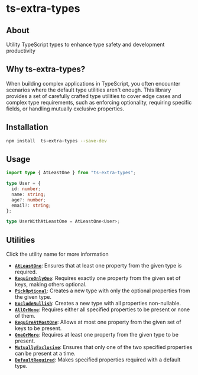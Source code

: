 # ts-extra-types

## About

Utility TypeScript types to enhance type safety and development productivity

## Why ts-extra-types?
When building complex applications in TypeScript, you often encounter scenarios where the default type utilities aren't enough. This library provides a set of carefully crafted type utilities to cover edge cases and complex type requirements, such as enforcing optionality, requiring specific fields, or handling mutually exclusive properties.

## Installation

```bash
npm install  ts-extra-types --save-dev
```

## Usage

```typescript
import type { AtLeastOne } from "ts-extra-types";

type User = {
  id: number;
  name: string;
  age?: number;
  email?: string;
};

type UserWithAtLeastOne = AtLeastOne<User>;
```

## Utilities
Click the utility name for more information

- **[`AtLeastOne`](https://github.com/Lagaress/ts-extra-types/tree/main/src/types/AtLeastOne.ts)**: Ensures that at least one property from the given type is required.
- **[`RequireOnlyOne`](https://github.com/Lagaress/ts-extra-types/tree/main/src/types/RequireOnlyOne.ts)**: Requires exactly one property from the given set of keys, making others optional.
- **[`PickOptional`](https://github.com/Lagaress/ts-extra-types/tree/main/src/types/PickOptional.ts)**: Creates a new type with only the optional properties from the given type.
- **[`ExcludeNullish`](https://github.com/Lagaress/ts-extra-types/tree/main/src/types/ExcludeNullish.ts)**: Creates a new type with all properties non-nullable.
- **[`AllOrNone`](https://github.com/Lagaress/ts-extra-types/tree/main/src/types/AllOrNone.ts)**: Requires either all specified properties to be present or none of them.
- **[`RequireAtMostOne`](https://github.com/Lagaress/ts-extra-types/tree/main/src/types/RequireAtMostOne.ts)**: Allows at most one property from the given set of keys to be present.
- **[`OneOrMore`](https://github.com/Lagaress/ts-extra-types/tree/main/src/types/OneOrMore.ts)**: Requires at least one property from the given type to be present.
- **[`MutuallyExclusive`](https://github.com/Lagaress/ts-extra-types/tree/main/src/types/MutuallyExclusive.ts)**: Ensures that only one of the two specified properties can be present at a time.
- **[`DefaultRequired`](https://github.com/Lagaress/ts-extra-types/tree/main/src/types/DefaultRequired.ts)**: Makes specified properties required with a default type.

